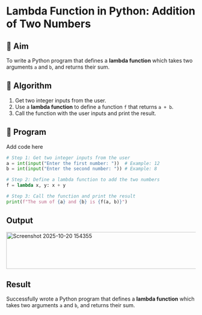 # Lambda Function in Python: Addition of Two Numbers

## 🎯 Aim
To write a Python program that defines a **lambda function** which takes two arguments `a` and `b`, and returns their sum.

## 🧠 Algorithm
1. Get two integer inputs from the user.
2. Use a **lambda function** to define a function `f` that returns `a + b`.
3. Call the function with the user inputs and print the result.

## 🧾 Program
Add code here
```py
# Step 1: Get two integer inputs from the user
a = int(input("Enter the first number: "))  # Example: 12
b = int(input("Enter the second number: ")) # Example: 8

# Step 2: Define a lambda function to add the two numbers
f = lambda x, y: x + y

# Step 3: Call the function and print the result
print(f"The sum of {a} and {b} is {f(a, b)}")
```

## Output
<img width="1014" height="98" alt="Screenshot 2025-10-20 154355" src="https://github.com/user-attachments/assets/cf65a471-8849-4cf4-b688-85c871972429" />

## Result
Successfully wrote a Python program that defines a **lambda function** which takes two arguments `a` and `b`, and returns their sum.
 
